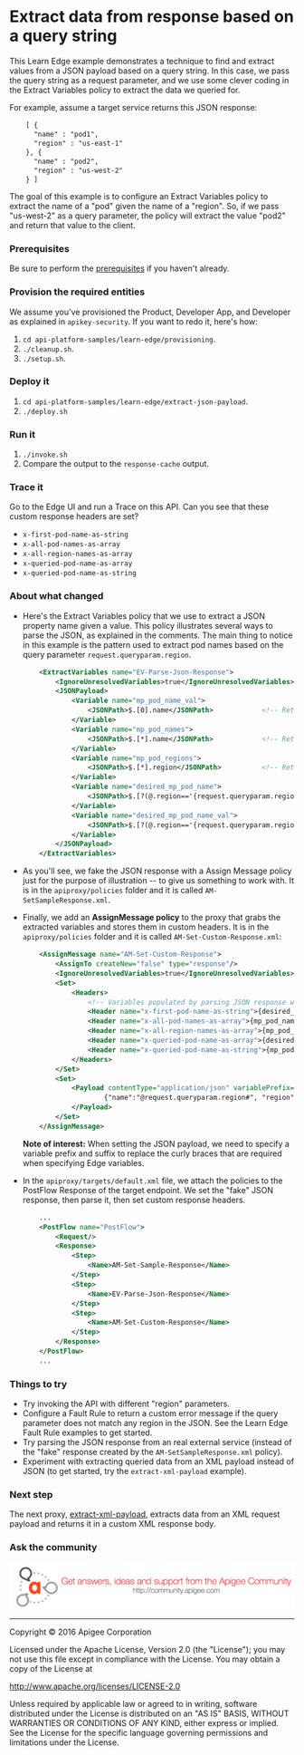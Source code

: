 # Extract data from response based on a query string

This Learn Edge example demonstrates a technique to find and extract values from a JSON payload based on a query string. In this case, we pass the query string as a request parameter, and we use some clever coding in the Extract Variables policy to extract the data we queried for. 

For example, assume a target service returns this JSON response:

```
    [ {
      "name" : "pod1",
      "region" : "us-east-1"
    }, {
      "name" : "pod2",
      "region" : "us-west-2"
    } ]
```

The goal of this example is to configure an Extract Variables policy to extract the name of a "pod" given the name of a "region". So, if we pass "us-west-2" as a query parameter, the policy will extract the value "pod2" and return that value to the client. 

### Prerequisites

Be sure to perform the [prerequisites](https://github.com/apigee/api-platform-samples/tree/master/learn-edge#prerequisites) if you haven't already. 

### Provision the required entities

We assume you've provisioned the Product, Developer App, and Developer as explained in `apikey-security`. If you want to redo it, here's how:

1. `cd api-platform-samples/learn-edge/provisioning`.
2. `./cleanup.sh`.
3. `./setup.sh`.

### Deploy it

1. `cd api-platform-samples/learn-edge/extract-json-payload`.
2. `./deploy.sh`

### Run it

1. `./invoke.sh`
4. Compare the output to the `response-cache` output. 

### Trace it

Go to the Edge UI and run a Trace on this API. Can you see that these custom response headers are set?

* `x-first-pod-name-as-string`
* `x-all-pod-names-as-array`
* `x-all-region-names-as-array`
* `x-queried-pod-name-as-array`
* `x-queried-pod-name-as-string`


### About what changed

* Here's the Extract Variables policy that we use to extract a JSON property name given a value. This policy illustrates several ways to parse the JSON, as explained in the comments. The main thing to notice in this example is the pattern used to extract pod names based on the query parameter `request.queryparam.region`.

    ```xml
        <ExtractVariables name="EV-Parse-Json-Response">
            <IgnoreUnresolvedVariables>true</IgnoreUnresolvedVariables>
            <JSONPayload>
                <Variable name="mp_pod_name_val">
                    <JSONPath>$.[0].name</JSONPath>            <!-- Returns first value pod1 -->
                </Variable>
                <Variable name="mp_pod_names">
                    <JSONPath>$.[*].name</JSONPath>            <!-- Returns array ["pod1","pod2"] -->
                </Variable>
                <Variable name="mp_pod_regions">
                    <JSONPath>$.[*].region</JSONPath>          <!-- Returns array ["us-east-1","us-west-2"] -->
                </Variable>
                <Variable name="desired_mp_pod_name">
                    <JSONPath>$.[?(@.region=='{request.queryparam.region}')].name</JSONPath>             <!-- Returns specific value as array ["pod1"] -->
                </Variable>
                <Variable name="desired_mp_pod_name_val">
                    <JSONPath>$.[?(@.region=='{request.queryparam.region}')].name[0]</JSONPath>             <!-- Returns specific value as string pod1 -->
                </Variable>
            </JSONPayload>
        </ExtractVariables>
    ```



* As you'll see, we fake the JSON response with a Assign Message policy just for the purpose of illustration -- to give us something to work with. It is in the `apiproxy/policies` folder and it is called `AM-SetSampleResponse.xml`. 

* Finally, we add an **AssignMessage policy** to the proxy that grabs the extracted variables and stores them in custom headers. It is in the `apiproxy/policies` folder and it is called `AM-Set-Custom-Response.xml`:

    ```xml
        <AssignMessage name="AM-Set-Custom-Response">
            <AssignTo createNew="false" type="response"/>
            <IgnoreUnresolvedVariables>true</IgnoreUnresolvedVariables>
            <Set>
                <Headers>
                    <!-- Variables populated by parsing JSON response with an ExtractVariables policy -->       
                    <Header name="x-first-pod-name-as-string">{desired_mp_pod_name_val}</Header>
                    <Header name="x-all-pod-names-as-array">{mp_pod_names}</Header>
                    <Header name="x-all-region-names-as-array">{mp_pod_regions}</Header>
                    <Header name="x-queried-pod-name-as-array">{desired_mp_pod_name}</Header>
                    <Header name="x-queried-pod-name-as-string">{mp_pod_name_val}</Header>            
                </Headers>
            </Set>
            <Set>
                <Payload contentType="application/json" variablePrefix="@" variableSuffix="#">
                        {"name":"@request.queryparam.region#", "region":"@desired_mp_pod_name_val#"}
                </Payload>
            </Set>
        </AssignMessage>
    ```

    **Note of interest:** When setting the JSON payload, we need to specify a variable prefix and suffix to replace the curly braces that are required when specifying Edge variables. 

* In the `apiproxy/targets/default.xml` file, we attach the policies to the PostFlow Response of the target endpoint. We set the "fake" JSON response, then parse it, then set custom response headers. 

    ```xml
        ...
        <PostFlow name="PostFlow">
            <Request/>
            <Response>
                <Step>
                    <Name>AM-Set-Sample-Response</Name>
                </Step>
                <Step>
                    <Name>EV-Parse-Json-Response</Name>
                </Step>   
                <Step>
                    <Name>AM-Set-Custom-Response</Name>
                </Step>       
            </Response>
        </PostFlow>
        ...
    ```


### Things to try

* Try invoking the API with different "region" parameters.
* Configure a Fault Rule to return a custom error message if the query parameter does not match any region in the JSON. See the Learn Edge Fault Rule examples to get started. 
* Try parsing the JSON response from an real external service (instead of the "fake" response created by the `AM-SetSampleResponse.xml` policy). 
* Experiment with extracting queried data from an XML payload instead of JSON (to get started, try the `extract-xml-payload` example).

### Next step

The next proxy, [extract-xml-payload](../extract-xml-payload/README.md), extracts data from an XML request payload and returns it in a custom XML response body. 


### Ask the community

[![alt text](../../images/apigee-community.png "Apigee Community is a great place to ask questions and find answers about developing API proxies. ")](https://community.apigee.com?via=github)

---

Copyright © 2016 Apigee Corporation

Licensed under the Apache License, Version 2.0 (the "License"); you may not use
this file except in compliance with the License. You may obtain a copy
of the License at

http://www.apache.org/licenses/LICENSE-2.0

Unless required by applicable law or agreed to in writing, software
distributed under the License is distributed on an "AS IS" BASIS,
WITHOUT WARRANTIES OR CONDITIONS OF ANY KIND, either express or implied.
See the License for the specific language governing permissions and
limitations under the License.
